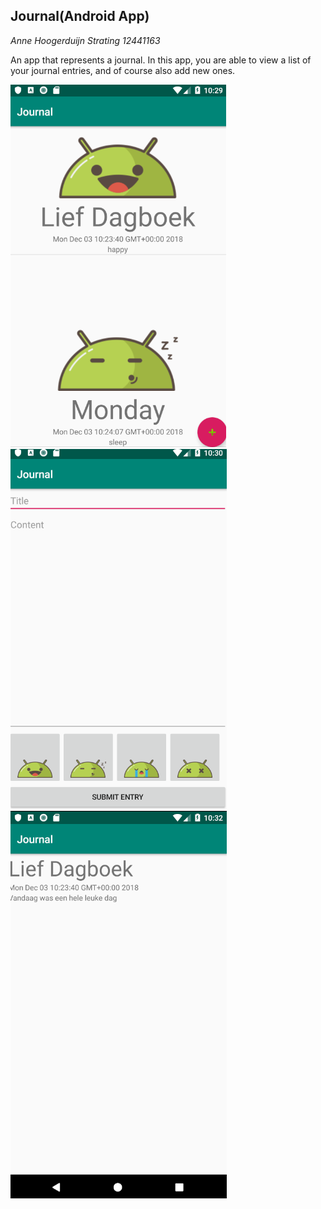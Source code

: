 ## Journal(Android App)


*Anne Hoogerduijn Strating*
*12441163*


 An app that represents a journal. In this app, you are able to view a list of your journal entries, 
 and of course also add new ones. 
 
 ![main](app/doc/main.PNG) 
![entry](app/doc/entry.PNG)
![detail](app/doc/detail.PNG)
